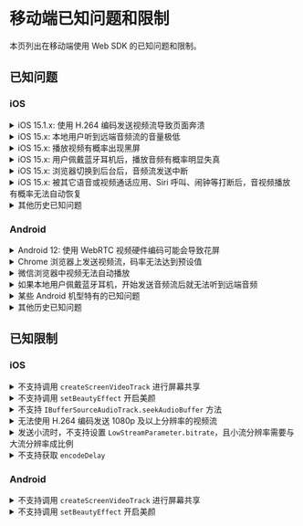# 移动端已知问题和限制

本页列出在移动端使用 Web SDK 的已知问题和限制。

## 已知问题

### iOS

<details>
<summary>iOS 15.1.x: 使用 H.264 编码发送视频流导致页面奔溃</summary>
<p>

**影响范围**：iOS 15.1.x 上的所有浏览器及内嵌 WebView 的应用。
</p>
<p>

**问题描述**：在 iOS 15.1.x 上的 Safari 浏览器和内嵌 WkWebView 的应用（如微信浏览器和 Chrome 浏览器）中，如果你调用 `createClient` 时将 `codec` 设为 `'h264'`，发送视频流后，页面会崩溃。
</p>
<p>

**问题原因**：该问题是由 iOS 15.x 上 WebKit 视频编码功能回退导致，详见 [WebKit Bug 231505](https://bugs.webkit.org/show_bug.cgi?id=231505)。
</p>
<p>

**规避方案**：使用 VP8 进行视频编码。

```javascript
createClient({codec:'vp8', mode})
```
</p>
</details>

<details>
<summary>iOS 15.x: 本地用户听到远端音频流的音量极低</summary>
<p>

**影响范围**：iOS 15.x 上的所有浏览器及内嵌 WebView 的应用。</p>
<p>

**问题描述**：在 iOS 15.x 上的 Safari 浏览器和内嵌 WkWebView 的应用（如微信浏览器和 Chrome 浏览器）中，订阅并播放远端音频轨道 `RemoteAudioTrack` 后，播放音量有概率极低，且音频从听筒中而不是扬声器中播放出来。</p>
<p>

**问题原因**：该问题是由 iOS 15.x 上 WebKit 音频功能回退导致，详见 [WebKit Bug 230902](https://bugs.webkit.org/show_bug.cgi?id=230902)。
</p>
<p>

**规避方案**：在 iOS 15.x 上使用 `WebAudio` 进行音频播放并使用 `GainNode` 调整音量后，可以提高播放音量。Agora 建议你按照以下步骤规避该问题：
1. 升级至 Web SDK 4.9.0 或以上版本。
2. 设置 SDK 私有参数 `REMOTE_AUDIO_TRACK_USES_WEB_AUDIO` 为 `true`。SDK 内部会使用 `WebAudio` 播放远端音频流。示例代码如下：
   ```javascript
   function isIOS15(ua){
       // 通过 UA 判断 iOS 版本是否为 15
   }

   if(isIOS15(navigator.userAgent)){
       AgoraRTC.setParameter("REMOTE_AUDIO_TRACK_USES_WEB_AUDIO", true);
   }
   ```
</p>
</details>

<details>
<summary>iOS 15.x: 播放视频有概率出现黑屏</summary>
<p>

**影响范围**：iOS 15.x 上的所有浏览器及内嵌 WebView 的应用。
</p>
<p>

**问题描述**：在 iOS 15.x 上的 Safari 浏览器和内嵌 WkWebView 的应用（如微信浏览器和 Chrome 浏览器）中，在 DOM 中播放视频且在 `video` 元素或其父元素添加某些 CSS 属性（如 `transform`、`animation`）后，或者改变 CSS 属性重绘视频渲染区域后，有概率视频播放出现黑屏。
</p>
<p>

**问题原因**：该问题是由 iOS 15.x 上 WebKit 视频渲染功能回退导致，详见 [WebKit Bug 230902](https://bugs.webkit.org/show_bug.cgi?id=230902)。
</p>
<p>

**规避方案**：升级至 Web SDK 4.x 最新版本，并且尽量减少更改 `video` 元素及其父元素的 CSS 属性。
</p>
</details>


<details>
<summary>iOS 15.x: 用户佩戴蓝牙耳机后，播放音频有概率明显失真</summary>
<p>

**影响范围**：iOS 15.x 上的所有浏览器及内嵌 WebView 的应用。
</p>
<p>

**问题描述**：在 iOS 15.x 上的 Safari 浏览器和内嵌 WkWebView 的应用（如微信浏览器和 Chrome 浏览器）中，如果用户佩戴蓝牙耳机进行音频播放，音频有概率明显失真。
</p>
<p>

**问题原因**：该问题是由 iOS 15.x 上 WebKit 音频播放功能回退导致，详见 [WebKit Bug 231422](https://bugs.webkit.org/show_bug.cgi?id=231422)。
</p>
<p>

**规避方案**：暂无
</p>
</details>

<details>
<summary>iOS 15.x: 浏览器切换到后台后，音频流发送中断</summary>
<p>

**影响范围**：iOS 15.x 上的所有浏览器及内嵌 WebView 的应用。
</p>
<p>

**问题描述**：在 iOS 15.x 上的 Safari 浏览器和内嵌 WkWebView 的应用（如微信浏览器和 Chrome 浏览器）中发送音频流，浏览器或应用切换到后台后，音频流发送会中断。
</p>
<p>

**问题原因**：由于 WebKit 的 [bug](https://bugs.webkit.org/show_bug.cgi?id=231105)，浏览器切换至后台后，`WebAudio` 的 `AudioContext` 会停止音频处理。
</p>
<p>

**规避方案**：参考以下步骤规避此问题：
1. 升级至 Web SDK 4.7.3 或之后版本。
2. 调用 `createMicrophoneAudioTrack` 创建音频轨道时，将`bypassWebAudio` 参数设为 `true`，本地音频流会不经由 `WebAudio` 处理直接发布。

   ```javascript
   const localAudioTrack = await AgoraRTC.createMicrophoneAudioTrack({bypassWebAudio: true});
   ```

   > 注意：此方案会导致混音功能（`MixingAudioTrack`）失效。
</p>
</details>

<details>
<summary>iOS 15.x: 被其它语音或视频通话应用、Siri 呼叫、闹钟等打断后，音视频播放有概率无法自动恢复</summary>
<p>

**影响范围**：iOS 15.x 上的所有浏览器及内嵌 WebView 的应用。
</p>
<p>

**问题描述**：在 iOS 15.x 上的 Safari 浏览器和内嵌 WkWebView 的应用（如微信浏览器和 Chrome 浏览器）中播放音视频，如果被其它语音或视频通话应用、Siri 呼叫、闹钟等打断，音视频播放有概率无法自动恢复。
</p>
<p>

**问题原因**：音视频播放被打断后，DOM `video` 元素和 `audio` 元素的状态变为 `paused`。打断结束后，状态无法自动切回 `playing`，且调用`HTMLMediaElement.play` 方法也无法恢复媒体的播放。详见 [WebKit bug 232599](https://bugs.webkit.org/show_bug.cgi?id=232599) 和[WebKit bug 226698](https://bugs.webkit.org/show_bug.cgi?id=226698)。
</p>
<p>

**规避方案**：升级至 Web SDK 4.x 最新版本。SDK 会尝试在打断事件后恢复媒体播放。
</p>
</details>

<details>
<summary>其他历史已知问题</summary>
<p>以下为没有 WebKit 记录的历史问题：

- iOS 13 和 14 上可能出现远端用户音量随机变化的问题。
- 切换前置、后置摄像头后采集画面可能会瞬间旋转。
- 语音路由随机切换，即可能出现插着耳机但是仍然从扬声器出声，或者没有耳机却从听筒出声的情况。
- 连续两次调用 `getUserMedia` 获取相同媒体类型的轨道，第一次获取的媒体轨道会静音或黑屏。
- 使用过其他使用音视频输入设备的 app 后（例如 Siri 或者 Skype 通话），无法采集本地音频或视频。
</p>
</details>

### Android

<details>
<summary>Android 12: 使用 WebRTC 视频硬件编码可能会导致花屏</summary>
<p>

**问题描述**：在部分安装了 Android 12 的设备（如 Pixel 3 和 Pixel 4）上使用 Chrome 浏览器或 Chromium 内核浏览器，如果默认开启 WebRTC `H264` 或 `VP8` 视频硬件编码，可能会导致花屏。
</p>
<p>

**问题原因**：该问题是由 Chromium WebRTC 模块视频编码回退导致，详见 [Chromium issue 1237677](https://bugs.chromium.org/p/chromium/issues/detail?id=1237677)。
</p>
<p>

**规避方案**：引导使用 Android 12 的客户在 Chrome 浏览器中打开 `Chrome://flags` 配置页面，关闭 WebRTC 视频硬件编码相关配置。Chrome 计划在 97 版本中修复该问题。
</p>
</details>

<details>
<summary>Chrome 浏览器上发送视频流，码率无法达到预设值</summary>
<p>

**影响范围**：部分 Android 设备，包括部分小米及 One Plus 手机。
</p>
<p>

**问题描述**：在部分 Android 设备上使用 Chrome 浏览器或 Chromium 内核浏览器，视频发送码率无法达到 Web SDK 的预设值。
</p>
<p>

**问题原因**：可能是因为硬件编码导致特定视频编码帧率下，编码码率无法达到预设值
</p>
<p>

**规避方案**：目前发现大部分情况下使用15fps进行视频编码会导致码率过低，而使用30fps则情况较好。因此在遇到此问题时，我们推荐使用30fps进行视频编码测试问题是否可以解决。
</p>
</details>

<details>
<summary>微信浏览器中视频无法自动播放</summary>
<p>

**影响范围**：使用 Chromium 89 内核的微信浏览器
</p>
<p>

**问题描述**：视频无法自动播放，并且当通过用户手势（点击、触摸）恢复自动播放后，下一次的视频播放仍然无法自动播放。
</p>
<p>

**问题原因**：可能是微信浏览器对浏览器自动播放的行为处理有异常，导致与其他浏览器的媒体自动播放行为不一致
</p>
<p>

**规避方案**：参考以下步骤规避此问题：
1. 升级至 Web SDK 4.x 最新版本。
2. 监听 `AgoraRTC.onAutoplayFailed` 事件。在此事件中，引导用户点击页面，恢复播放：

    ```javascript
    AgoraRTC.onAutoplayFailed = ()=>{
        document.alert('请点击页面后恢复播放');
    }
    ```
</p>
</details>

<details>
<summary>如果本地用户佩戴蓝牙耳机，开始发送音频流后就无法听到远端音频</summary>
<p>

**影响范围**：部分小米及 One Plus 手机
</p>
<p>

**问题描述**：如果本地用户佩戴蓝牙耳机，在通话过程中通过蓝牙耳机采集本地音频且发送音频流后，有概率会导致无法收听到远端媒体流。
</p>
<p>

**问题原因**：明确原因仍未知，但猜测可能是Chromium在蓝牙设备的profile切换后产生的音频异常
</p>
<p>

**规避方案**：暂无
</p>
</details>

<details>
<summary>某些 Android 机型特有的已知问题</summary>
<p>

- 在**搭载联发科芯片的设备**上无法使用 H.264 编码在Chrome浏览器中发送视频流
- 在 Android Chrome 88 以下版本，搭载**华为海思麒麟芯片**的设备无法使用 H.264 编码发送视频流
- 在**OnePlus 6**使用Chrome 浏览器接收远端视频流期间熄灭屏幕，可能会导致视频流冻结
</p>
</details>

<details>
<summary>其他历史已知问题</summary>
<p>

其他一些我们收到客户反馈，或者在研发过程中发现的，但并没有相关Chromium issue记录的历史问题包括：
- 在部分 Android 设备上可能无法获取到媒体设备的 device label
- 在部分 Android 设备上音视频流被系统电话呼叫或其他语音和视频通话应用打断，可能会导致 track-ended，需要重新采集音视频
- 在 Android Chrome 上无法使用 H.264 编码发送大小流
</p>
</details>

## 已知限制

### iOS

<details>
<summary>不支持调用 <code>createScreenVideoTrack</code> 进行屏幕共享</summary>
<p>

原因：iOS Safari 及 WebView 不支持 `mediaDevices.getDisplayMedia` 接口。
</p>
</details>

<details>
<summary>不支持调用 <code>setBeautyEffect</code> 开启美颜</summary>
<p>

原因：iOS Safari 及 WebView 对 WebGL 支持不佳，且 iOS 设备在进行美颜算法处理时性能消耗过大。
</p>
</details>

<details>
<summary>不支持 <code>IBufferSourceAudioTrack.seekAudioBuffer</code> 方法</summary>
<p>

原因：iOS 上 `WebAudio` 不支持实现该方法。
</p>
</details>

<details>
<summary>无法使用 H.264 编码发送 1080p 及以上分辨率的视频流</summary>
<p>

原因：Web SDK 使用 H.264 Baseline Profile 进行协商，iOS 上不支持编码发送 1080p 及以上分辨率的视频流。
</p>
</details>

<details>
<summary>发送小流时，不支持设置 <code>LowStreamParameter.bitrate</code>，且小流分辨率需要与大流分辨率成比例</summary>
<p>

原因：iOS Safari 及 WebView 中 `RTCRTPSender.setParameters` 方法无法指定帧率，通过 `scaleResolutionDownBy` 属性进行分辨率压缩后，小流分辨率与大流成固定比率。
</p>
</details>

<details>
<summary>不支持获取 <code>encodeDelay</code></summary>
<p>

原因：iOS 上无法通过 WebRTC 的 `getStats` 接口计算出 `encodeDelay`。
</p>
</details>

### Android

<details>
<summary>不支持调用 <code>createScreenVideoTrack</code> 进行屏幕共享</summary>
<p>

原因：移动端浏览器及 WebView 未实现 `mediaDevices.getDisplayMedia` 接口。
</p>
</details>

<details>
<summary>不支持调用 <code>setBeautyEffect</code> 开启美颜</summary>
<p>

原因：移动端设备在进行美颜算法处理时性能消耗过大。
</p>
</details>